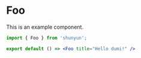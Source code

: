 # Foo

This is an example component.

```jsx
import { Foo } from 'shunyun';

export default () => <Foo title="Hello dumi!" />
```
